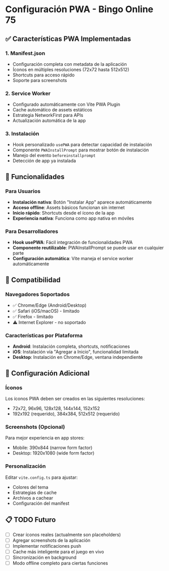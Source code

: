 # Configuración PWA - Bingo Online 75

## ✅ Características PWA Implementadas

### 1. Manifest.json
- Configuración completa con metadata de la aplicación
- Íconos en múltiples resoluciones (72x72 hasta 512x512)
- Shortcuts para acceso rápido
- Soporte para screenshots

### 2. Service Worker
- Configurado automáticamente con Vite PWA Plugin
- Cache automático de assets estáticos
- Estrategia NetworkFirst para APIs
- Actualización automática de la app

### 3. Instalación
- Hook personalizado `usePWA` para detectar capacidad de instalación
- Componente `PWAInstallPrompt` para mostrar botón de instalación
- Manejo del evento `beforeinstallprompt`
- Detección de app ya instalada

## 🚀 Funcionalidades

### Para Usuarios
- **Instalación nativa**: Botón "Instalar App" aparece automáticamente
- **Acceso offline**: Assets básicos funcionan sin internet
- **Inicio rápido**: Shortcuts desde el ícono de la app
- **Experiencia nativa**: Funciona como app nativa en móviles

### Para Desarrolladores
- **Hook usePWA**: Fácil integración de funcionalidades PWA
- **Componente reutilizable**: PWAInstallPrompt se puede usar en cualquier parte
- **Configuración automática**: Vite maneja el service worker automáticamente

## 📱 Compatibilidad

### Navegadores Soportados
- ✅ Chrome/Edge (Android/Desktop)
- ✅ Safari (iOS/macOS) - limitado
- ✅ Firefox - limitado
- ⚠️ Internet Explorer - no soportado

### Características por Plataforma
- **Android**: Instalación completa, shortcuts, notificaciones
- **iOS**: Instalación vía "Agregar a Inicio", funcionalidad limitada
- **Desktop**: Instalación en Chrome/Edge, ventana independiente

## 🔧 Configuración Adicional

### Íconos
Los íconos PWA deben ser creados en las siguientes resoluciones:
- 72x72, 96x96, 128x128, 144x144, 152x152
- 192x192 (requerido), 384x384, 512x512 (requerido)

### Screenshots (Opcional)
Para mejor experiencia en app stores:
- Mobile: 390x844 (narrow form factor)
- Desktop: 1920x1080 (wide form factor)

### Personalización
Editar `vite.config.ts` para ajustar:
- Colores del tema
- Estrategias de cache
- Archivos a cachear
- Configuración del manifest

## 📋 TODO Futuro

- [ ] Crear íconos reales (actualmente son placeholders)
- [ ] Agregar screenshots de la aplicación
- [ ] Implementar notificaciones push
- [ ] Cache más inteligente para el juego en vivo
- [ ] Sincronización en background
- [ ] Modo offline completo para ciertas funciones